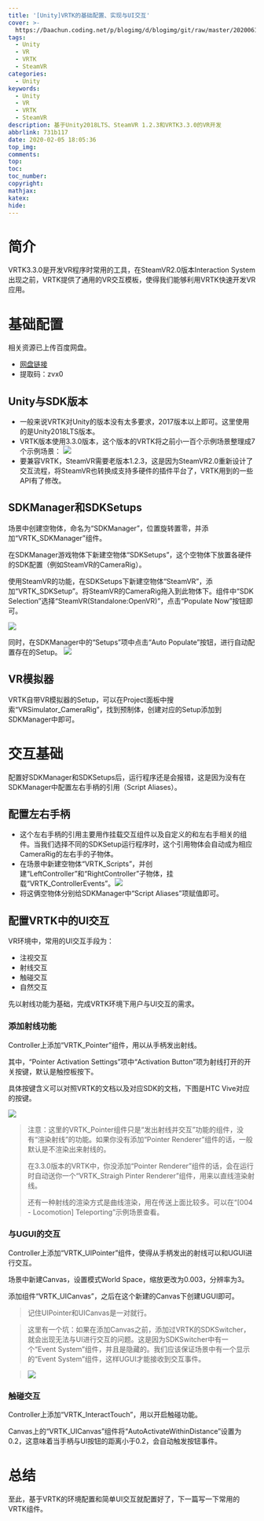 ```yaml
---
title: '[Unity]VRTK的基础配置、实现与UI交互'
cover: >-
  https://Daachun.coding.net/p/blogimg/d/blogimg/git/raw/master/20200610210502.png
tags:
  - Unity
  - VR
  - VRTK
  - SteamVR
categories:
  - Unity
keywords:
  - Unity
  - VR
  - VRTK
  - SteamVR
description: 基于Unity2018LTS、SteamVR 1.2.3和VRTK3.3.0的VR开发
abbrlink: 731b117
date: 2020-02-05 18:05:36
top_img:
comments:
top:
toc:
toc_number:
copyright:
mathjax:
katex:
hide:
---
```


# 简介

VRTK3.3.0是开发VR程序时常用的工具，在SteamVR2.0版本Interaction System出现之前，VRTK提供了通用的VR交互模板，使得我们能够利用VRTK快速开发VR应用。

# 基础配置

相关资源已上传百度网盘。

- [网盘链接](https://pan.baidu.com/s/1JZ7kAO6QI5J-XcDG4jx2kw)
- 提取码：zvx0

## Unity与SDK版本

- 一般来说VRTK对Unity的版本没有太多要求，2017版本以上即可。这里使用的是Unity2018LTS版本。
- VRTK版本使用3.3.0版本，这个版本的VRTK将之前小一百个示例场景整理成7个示例场景：
![](https://Daachun.coding.net/p/blogimg/d/blogimg/git/raw/master/k4Z3wL9Cda8FO2K.png)
- 要兼容VRTK，SteamVR需要老版本1.2.3，这是因为SteamVR2.0重新设计了交互流程，将SteamVR也转换成支持多硬件的插件平台了，VRTK用到的一些API有了修改。

## SDKManager和SDKSetups

场景中创建空物体，命名为“SDKManager”，位置旋转置零，并添加“VRTK_SDKManager”组件。

在SDKManager游戏物体下新建空物体“SDKSetups”，这个空物体下放置各硬件的SDK配置（例如SteamVR的CameraRig）。

使用SteamVR的功能，在SDKSetups下新建空物体“SteamVR”，添加“VRTK_SDKSetup”。将SteamVR的CameraRig拖入到此物体下。组件中“SDK Selection”选择“SteamVR(Standalone:OpenVR)”，点击“Populate Now”按钮即可。

![](https://Daachun.coding.net/p/blogimg/d/blogimg/git/raw/master/lZr4A2JEWCuhpQk.png)

同时，在SDKManager中的“Setups”项中点击“Auto Populate”按钮，进行自动配置存在的Setup。
![](https://Daachun.coding.net/p/blogimg/d/blogimg/git/raw/master/Wk4NdGRSZAasgBQ.png)

## VR模拟器

VRTK自带VR模拟器的Setup，可以在Project面板中搜索“VRSimulator_CameraRig”，找到预制体，创建对应的Setup添加到SDKManager中即可。

# 交互基础

配置好SDKManager和SDKSetups后，运行程序还是会报错，这是因为没有在SDKManager中配置左右手柄的引用（Script Aliases）。

## 配置左右手柄

- 这个左右手柄的引用主要用作挂载交互组件以及自定义的和左右手相关的组件。当我们选择不同的SDKSetup运行程序时，这个引用物体会自动成为相应CameraRig的左右手的子物体。
- 在场景中新建空物体“VRTK_Scripts”，并创建“LeftController”和“RightController”子物体，挂载“VRTK_ControllerEvents”。![](https://Daachun.coding.net/p/blogimg/d/blogimg/git/raw/master/yxEnvet78G5lMOY.png)
- 将这俩空物体分别给SDKManager中“Script Aliases”项赋值即可。

## 配置VRTK中的UI交互

VR环境中，常用的UI交互手段为：

- 注视交互
- 射线交互
- 触碰交互
- 自然交互

先以射线功能为基础，完成VRTK环境下用户与UI交互的需求。

### 添加射线功能

Controller上添加“VRTK_Pointer”组件，用以从手柄发出射线。

其中，“Pointer Activation Settings”项中“Activation Button”项为射线打开的开关按键，默认是触控板按下。

具体按键含义可以对照VRTK的文档以及对应SDK的文档，下图是HTC Vive对应的按键。

![](https://Daachun.coding.net/p/blogimg/d/blogimg/git/raw/master/8DrgvZdKFGyJXia.png)

> 注意：这里的VRTK_Pointer组件只是“发出射线并交互”功能的组件，没有“渲染射线”的功能。如果你没有添加“Pointer Renderer”组件的话，一般默认是不渲染出来射线的。
> 
> 在3.3.0版本的VRTK中，你没添加“Pointer Renderer”组件的话，会在运行时自动送你一个“VRTK_Straigh Pinter Renderer”组件，用来以直线渲染射线。
> 
> 还有一种射线的渲染方式是曲线渲染，用在传送上面比较多。可以在“[004 - Locomotion] Teleporting”示例场景查看。

### 与UGUI的交互

Controller上添加“VRTK_UIPointer”组件，使得从手柄发出的射线可以和UGUI进行交互。

场景中新建Canvas，设置模式World Space，缩放更改为0.003，分辨率为3。

添加组件“VRTK_UICanvas”，之后在这个新建的Canvas下创建UGUI即可。

> 记住UIPointer和UICanvas是一对就行。

> 这里有一个坑：如果在添加Canvas之前，添加过VRTK的SDKSwitcher，就会出现无法与UI进行交互的问题。这是因为SDKSwitcher中有一个“Event System”组件，并且是隐藏的。我们应该保证场景中有一个显示的“Event System”组件，这样UGUI才能接收到交互事件。

> ![](https://Daachun.coding.net/p/blogimg/d/blogimg/git/raw/master/urWq48EdYO3cLbj.png)


### 触碰交互

Controller上添加“VRTK_InteractTouch”，用以开启触碰功能。

Canvas上的“VRTK_UICanvas”组件将“AutoActivateWithinDistance”设置为0.2，这意味着当手柄与UI按钮的距离小于0.2，会自动触发按钮事件。



# 总结

至此，基于VRTK的环境配置和简单UI交互就配置好了，下一篇写一下常用的VRTK组件。